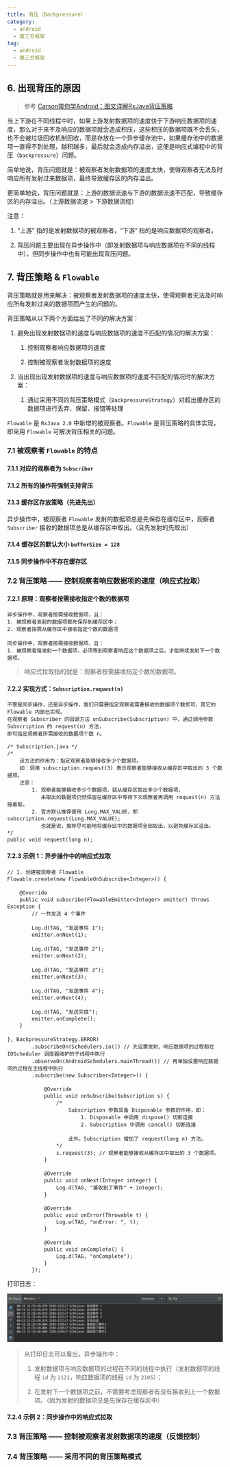 ```yaml
---
title: 背压（Backpressure）
category: 
  - android
  - 第三方框架
tag:
  - android
  - 第三方框架
---
```


## 6. 出现背压的原因

> 参考 [Carson带你学Android：图文详解RxJava背压策略](https://carsonho.blog.csdn.net/article/details/79081407)

当上下游在不同线程中时，如果上游发射数据项的速度快于下游响应数据项的速度，那么对于来不及响应的数据项就会造成积压，这些积压的数据项既不会丢失，也不会被垃圾回收机制回收，而是存放在一个异步缓存池中，如果缓存池中的数据项一直得不到处理，越积越多，最后就会造成内存溢出，这便是响应式编程中的背压（`backpressure`）问题。

简单地说，背压问题就是：被观察者发射数据项的速度太快，使得观察者无法及时响应所有发射过来数据项，最终导致缓存区的内存溢出。

更简单地说，背压问题就是：上游的数据流速与下游的数据流速不匹配，导致缓存区的内存溢出。（上游数据流速 > 下游数据流程）

注意：

1. “上游” 指的是发射数据项的被观察者，“下游” 指的是响应数据项的观察者。

2. 背压问题主要出现在异步操作中（即发射数据项与响应数据项在不同的线程中），但同步操作中也有可能出现背压问题。


## 7. 背压策略 & `Flowable`

背压策略就是用来解决：被观察者发射数据项的速度太快，使得观察者无法及时响应所有发射过来的数据项而产生的问题的。

背压策略从以下两个方面给出了不同的解决方案：

1. 避免出现发射数据项的速度与响应数据项的速度不匹配的情况的解决方案：

    1. 控制观察者响应数据项的速度

    2. 控制被观察者发射数据项的速度

2. 当出现出现发射数据项的速度与响应数据项的速度不匹配的情况时的解决方案：

    1. 通过采用不同的背压策略模式（`BackpressureStrategy`）对超出缓存区的数据项进行丢弃、保留、报错等处理

`Flowable` 是 `RxJava 2.0` 中新增的被观察者。`Flowable` 是背压策略的具体实现，即采用 `Flowable` 可解决背压相关的问题。

### 7.1 被观察者 `Flowable` 的特点

#### 7.1.1 对应的观察者为 `Subscriber`

#### 7.1.2 所有的操作符强制支持背压

#### 7.1.3 缓存区存放策略（先进先出）

异步操作中，被观察者 `Flowable` 发射的数据项总是先保存在缓存区中，观察者 `Subscriber` 接收的数据项总是从缓存区中取出。（且先发射的先取出）

#### 7.1.4 缓存区的默认大小 `bufferSize = 128`

#### 7.1.5 同步操作中不存在缓存区

### 7.2 背压策略 —— 控制观察者响应数据项的速度（响应式拉取）

#### 7.2.1 原理：观察者按需接收指定个数的数据项

```:no-line-numbers
异步操作中，观察者按需接收数据项，且：
1. 被观察者发射的数据项都先保存到缓存区中；
2. 观察者按需从缓存区中接收指定个数的数据项

同步操作中，观察者按需接收数据项，且：
1. 被观察者每发射一个数据项，必须等到观察者响应这个数据项之后，才能继续发射下一个数据项。
```

> 响应式拉取指的就是：观察者按需接收指定个数的数据项。

#### 7.2.2 实现方式：`Subscription.request(n)`

```:no-line-numbers
不管是同步操作，还是异步操作，我们只需要指定观察者需要接收的数据项个数即可，其它的 Flowable 内部已实现。
在观察者 Subscriber 的回调方法 onSubscribe(Subscription) 中，通过调用参数 Subscription 的 request(n) 方法，
即可指定观察者所需接收的数据项个数 n。
```

```java:no-line-numbers
/* Subscription.java */
/*
    该方法的作用为：指定观察者能够接收多少个数据项。
    如：调用 subscription.request(3) 表示观察者能够接收从缓存区中取出的 3 个数据项。
    注意：
        1. 观察者能够接收多少个数据项，就从缓存区取出多少个数据项，
           未取出的数据项仍然保留在缓存区中等待下次观察者再调用 request(n) 方法接着取。
        2. 官方默认推荐使用 Long.MAX_VALUE，即 subscription.request(Long.MAX_VALUE);
           也就是说，推荐尽可能地将缓存区中的数据项全部取出，以避免缓存区溢出。
*/
public void request(long n);
```

#### 7.2.3 示例 1：异步操作中的响应式拉取

```java:no-line-numbers
// 1. 创建被观察者 Flowable
Flowable.create(new FlowableOnSubscribe<Integer>() {

    @Override
    public void subscribe(FlowableEmitter<Integer> emitter) throws Exception {
        // 一共发送 4 个事件

        Log.d(TAG, "发送事件 1");
        emitter.onNext(1);

        Log.d(TAG, "发送事件 2");
        emitter.onNext(2);

        Log.d(TAG, "发送事件 3");
        emitter.onNext(3);

        Log.d(TAG, "发送事件 4");
        emitter.onNext(4);

        Log.d(TAG, "发送完成");
        emitter.onComplete();
    }

}, BackpressureStrategy.ERROR)
        .subscribeOn(Schedulers.io()) // 先设置发射、响应数据项的过程都在 IOScheduler 调度器维护的子线程中执行
        .observeOn(AndroidSchedulers.mainThread()) // 再单独设置响应数据项的过程在主线程中执行
        .subscribe(new Subscriber<Integer>() {

            @Override
            public void onSubscribe(Subscription s) {
                /*
                    Subscription 参数具备 Disposable 参数的作用，即：
                        1. Disposable 中调用 dispose() 切断连接
                        2. Subscription 中调用 cancel() 切断连接

                    此外，Subscription 增加了 request(long n) 方法。
                */
                s.request(3); // 观察者能够接收从缓存区中取出的 3 个数据项。
            }

            @Override
            public void onNext(Integer integer) {
                Log.d(TAG, "接收到了事件" + integer);
            }

            @Override
            public void onError(Throwable t) {
                Log.w(TAG, "onError: ", t);
            }

            @Override
            public void onComplete() {
                Log.d(TAG, "onComplete");
            }
        });
```

打印日志：

![](./images/backpressure/01.png)

> 从打印日志可以看出，异步操作中：
> 
> 1. 发射数据项与响应数据项的过程在不同的线程中执行（发射数据项的线程 `id` 为 `2121`，响应数据项的线程 `id` 为 `2105`）；
> 
> 2. 在发射下一个数据项之前，不需要考虑观察者有没有接收到上一个数据项。（因为发射的数据项总是先保存在缓存区中）

#### 7.2.4 示例 2：同步操作中的响应式拉取

### 7.3 背压策略 —— 控制被观察者发射数据项的速度（反馈控制）

### 7.4 背压策略 —— 采用不同的背压策略模式